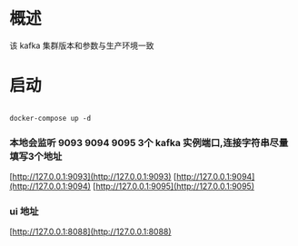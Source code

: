 # 概述
该 kafka 集群版本和参数与生产环境一致
# 启动
```

docker-compose up -d
```

### 本地会监听 9093 9094 9095  3个 kafka 实例端口,连接字符串尽量填写3个地址
[http://127.0.0.1:9093](http://127.0.0.1:9093)
[http://127.0.0.1:9094](http://127.0.0.1:9094)
[http://127.0.0.1:9095](http://127.0.0.1:9095)

### ui 地址
[http://127.0.0.1:8088](http://127.0.0.1:8088)
